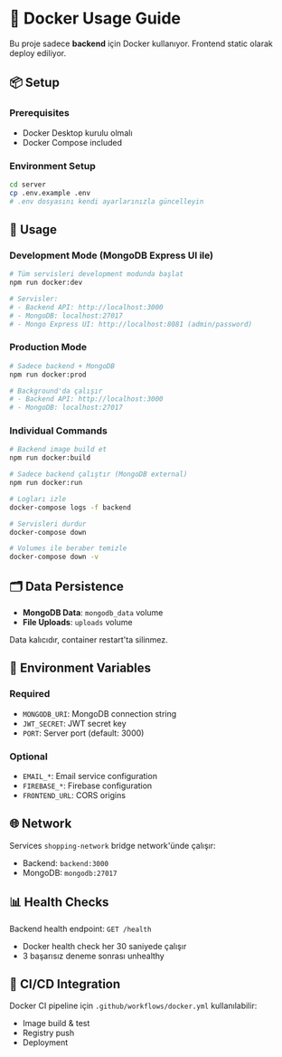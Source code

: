 # 🐳 Docker Usage Guide

Bu proje sadece **backend** için Docker kullanıyor. Frontend static olarak deploy ediliyor.

## 📦 **Setup**

### Prerequisites
- Docker Desktop kurulu olmalı
- Docker Compose included

### Environment Setup
```bash
cd server
cp .env.example .env
# .env dosyasını kendi ayarlarınızla güncelleyin
```

## 🚀 **Usage**

### Development Mode (MongoDB Express UI ile)
```bash
# Tüm servisleri development modunda başlat
npm run docker:dev

# Servisler:
# - Backend API: http://localhost:3000
# - MongoDB: localhost:27017
# - Mongo Express UI: http://localhost:8081 (admin/password)
```

### Production Mode
```bash
# Sadece backend + MongoDB
npm run docker:prod

# Background'da çalışır
# - Backend API: http://localhost:3000
# - MongoDB: localhost:27017
```

### Individual Commands
```bash
# Backend image build et
npm run docker:build

# Sadece backend çalıştır (MongoDB external)
npm run docker:run

# Logları izle
docker-compose logs -f backend

# Servisleri durdur
docker-compose down

# Volumes ile beraber temizle
docker-compose down -v
```

## 🗂️ **Data Persistence**

- **MongoDB Data**: `mongodb_data` volume
- **File Uploads**: `uploads` volume

Data kalıcıdır, container restart'ta silinmez.

## 🔧 **Environment Variables**

### Required
- `MONGODB_URI`: MongoDB connection string
- `JWT_SECRET`: JWT secret key
- `PORT`: Server port (default: 3000)

### Optional
- `EMAIL_*`: Email service configuration
- `FIREBASE_*`: Firebase configuration
- `FRONTEND_URL`: CORS origins

## 🌐 **Network**

Services `shopping-network` bridge network'ünde çalışır:
- Backend: `backend:3000`
- MongoDB: `mongodb:27017`

## 📊 **Health Checks**

Backend health endpoint: `GET /health`
- Docker health check her 30 saniyede çalışır
- 3 başarısız deneme sonrası unhealthy

## 🔄 **CI/CD Integration**

Docker CI pipeline için `.github/workflows/docker.yml` kullanılabilir:
- Image build & test
- Registry push
- Deployment
